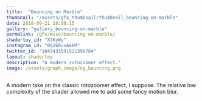 ```yaml
---
title:  "Bouncing on Marble"
thumbnail: "/assets/gfx_thumbnail/thumbnail_bouncing-on-marble"
date: 2018-09-21 18:08:15
gallery: "gallery_bouncing-on-marble"
permalink: /gfx/misc/bouncing-on-marble/
shadertoy_id: "XlKyWy" 
instagram_id: "Bq26OuxAekM"
twitter_id: "1043433591521398784"
layout: shadertoy
description: "A modern rotozoomer effect."
image: /assets/graph_image/og_bouncing.png
---
```

A modern take on the classic rotozoomer effect, I suppose. The relative low complexity of the shader allowed me to add some fancy motion blur.